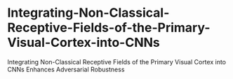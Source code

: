 # Integrating-Non-Classical-Receptive-Fields-of-the-Primary-Visual-Cortex-into-CNNs
Integrating Non-Classical Receptive Fields of the Primary Visual Cortex into CNNs Enhances Adversarial Robustness
